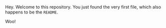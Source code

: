 Hey. Welcome to this repository. You just found the very first file, which also happens to be the `README`.

Woo!